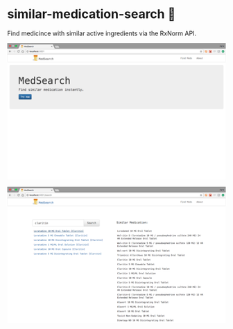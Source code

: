 # similar-medication-search 💊 

Find medicince with similar active ingredients via the RxNorm API.

![homepage](https://github.com/agnaite/similar-medication-search/raw/master/src/images/homepage.png "homepage")

![search for medicine](https://github.com/agnaite/similar-medication-search/raw/master/src/images/search.png "search for medicine")
